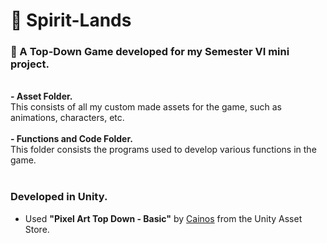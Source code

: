 # 🎯 Spirit-Lands
### 📍 A Top-Down Game developed for my Semester VI mini project.
<br>
<strong>- Asset Folder.</strong>
<br>
This consists of all my custom made assets for the game, such as animations, characters, etc.
<br><br>
<strong>- Functions and Code Folder.</strong>
<br>
This folder consists the programs used to develop various functions in the game.
<br>
<br>

### Developed in Unity.
<ul>
  <li>Used <a hred="https://assetstore.unity.com/packages/2d/environments/pixel-art-top-down-basic-187605"><strong>"Pixel Art Top Down - Basic"</strong></a> by <a href="https://assetstore.unity.com/publishers/40001">Cainos</a> from the Unity Asset Store.</li>
</ul>
